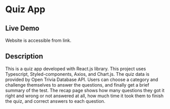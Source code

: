 # Quiz App

## Live Demo
Website is accessible from [](https://sinabyr-quiz-app.vercel.app/) link.

## Description
This is a quiz app developed with React.js library. This project uses Typescript, Styled-components, Axios, and Chart.js. The quiz data is provided by Open Trivia Database API. Users can choose a category and challenge themselves to answer the questions, and finally get a brief summary of the test. The recap page shows how many questions they got it right and wrong or not answered at all, how much time it took them to finish the quiz, and correct answers to each question.
